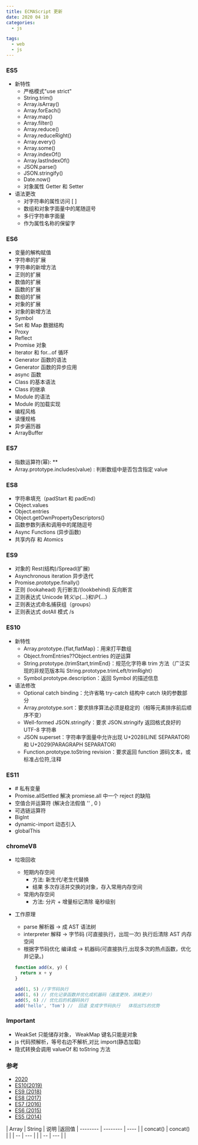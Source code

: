 ```yaml
---
title: ECMAScript 更新
date: 2020 04 10
categories:
  - js

tags:
  - web
  - js
---
```


### ES5

- 新特性
  - 严格模式"use strict"
  - String.trim()
  - Array.isArray()
  - Array.forEach()
  - Array.map()
  - Array.filter()
  - Array.reduce()
  - Array.reduceRight()
  - Array.every()
  - Array.some()
  - Array.indexOf()
  - Array.lastIndexOf()
  - JSON.parse()
  - JSON.stringify()
  - Date.now()
  - 对象属性 Getter 和 Setter
- 语法更改
  - 对字符串的属性访问 [ ]
  - 数组和对象字面量中的尾随逗号
  - 多行字符串字面量
  - 作为属性名称的保留字

### ES6

- 变量的解构赋值
- 字符串的扩展
- 字符串的新增方法
- 正则的扩展
- 数值的扩展
- 函数的扩展
- 数组的扩展
- 对象的扩展
- 对象的新增方法
- Symbol
- Set 和 Map 数据结构
- Proxy
- Reflect
- Promise 对象
- Iterator 和 for...of 循环
- Generator 函数的语法
- Generator 函数的异步应用
- async 函数
- Class 的基本语法
- Class 的继承
- Module 的语法
- Module 的加载实现
- 编程风格
- 读懂规格
- 异步遍历器
- ArrayBuffer

### ES7

- 指数运算符(幂): \*\*
- Array.prototype.includes(value) : 判断数组中是否包含指定 value

### ES8

- 字符串填充（padStart 和 padEnd）
- Object.values
- Object.entries
- Object.getOwnPropertyDescriptors()
- 函数参数列表和调用中的尾随逗号
- Async Functions (异步函数)
- 共享内存 和 Atomics

### ES9

- 对象的 Rest(结构)/Spread(扩展)
- Asynchronous iteration 异步迭代
- Promise.prototype.finally()
- 正则 (lookahead) 先行断言/(lookbehind) 反向断言
- 正则表达式 Unicode 转义\p{...}和\P{...}
- 正则表达式命名捕获组（groups）
- 正则表达式 dotAll 模式 /s

### ES10

- 新特性
  - Array.prototype.{flat,flatMap}：用来打平数组
  - Object.fromEntries??Object.entries 的逆运算
  - String.prototype.{trimStart,trimEnd}：规范化字符串 trim 方法（广泛实现的非规范版本叫 String.prototype.trimLeft/trimRight）
  - Symbol.prototype.description：返回 Symbol 的描述信息
- 语法修改
  - Optional catch binding：允许省略 try-catch 结构中 catch 块的参数部分
  - Array.prototype.sort：要求排序算法必须是稳定的（相等元素排序前后顺序不变）
  - Well-formed JSON.stringify：要求 JSON.stringify 返回格式良好的 UTF-8 字符串
  - JSON superset：字符串字面量中允许出现 U+2028(LINE SEPARATOR)和 U+2029(PARAGRAPH SEPARATOR)
  - Function.prototype.toString revision：要求返回 function 源码文本，或标准占位符,注释

### ES11

- \# 私有变量
- Promise.allSettled 解决 promiese.all 中一个 reject 的缺陷
- 空值合并运算符 (解决合法假值 '' , 0 )
- 可选链运算符
- BigInt
- dynamic-import 动态引入
- globalThis

### chromeV8

- 垃圾回收

  - 短期内存空间
    - 方法: 新生代/老生代替换
    - 结果 多次存活并交换的对象，存入常用内存空间
  - 常用内存空间
    - 方法: 分片 + 增量标记清除 毫秒级别

- 工作原理

  - parse 解析器 -> 成 AST 语法树
  - interpreter 解释 -> 字节码 (可直接执行，出现一次) 执行后清除 AST 内存空间
  - 根据字节码优化 编译成 -> 机器码(可直接执行,出现多次的热点函数，优化并记录。)

  ```js
  function add(x, y) {
  	return x + y
  }

  add(1, 5) //字节码执行
  add(1, 6) // 优化记录函数并优化成机器码（速度更快，消耗更少）
  add(5, 6) // 优化后的机器码执行
  add('hello', 'Tom') //  回退 变成字节码执行   体现出TS的优势
  ```

### Important

- WeakSet 只能储存对象， WeakMap 键名只能是对象
- js 代码预解析，等号右边不解析,对比 import(静态加载)
- 隐式转换会调用 valueOf 和 toString 方法

### 参考

- [2020](https://blog.csdn.net/duyujian706709149/article/details/104014127)
- [ES10(2019)](http://www.ayqy.net/blog/es2019/)
- [ES9 (2018)](https://www.html.cn/archives/9990)
- [ES8 (2017)](https://www.html.cn/archives/9981)
- [ES7 (2016)](https://www.jianshu.com/p/df0d1fd010bb)
- [ES6 (2015)](https://es6.ruanyifeng.com/#docs/arraybuffer)
- [ES5 (2014)](https://www.w3school.com.cn/js/js_es5.asp)

| Array    | String   | 说明 |返回值
| -------- | -------- | ---- |
| concat() | concat() |      |
| --       | ---      |      |
| --       | ---      |      |
